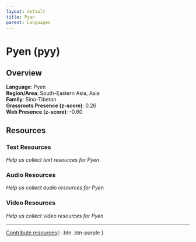 ```yaml
---
layout: default
title: Pyen
parent: Languages
---
```


# Pyen (pyy)

## Overview

**Language**: Pyen  
**Region/Area**: South-Eastern Asia, Asia  
**Family**: Sino-Tibetan  
**Grassroots Presence (z-score)**: 0.26  
**Web Presence (z-score)**: -0.60  

## Resources

### Text Resources
*Help us collect text resources for Pyen*

### Audio Resources
*Help us collect audio resources for Pyen*

### Video Resources
*Help us collect video resources for Pyen*

---

[Contribute resources](https://forms.office.com/e/1SfLJx3u1r){: .btn .btn-purple }
